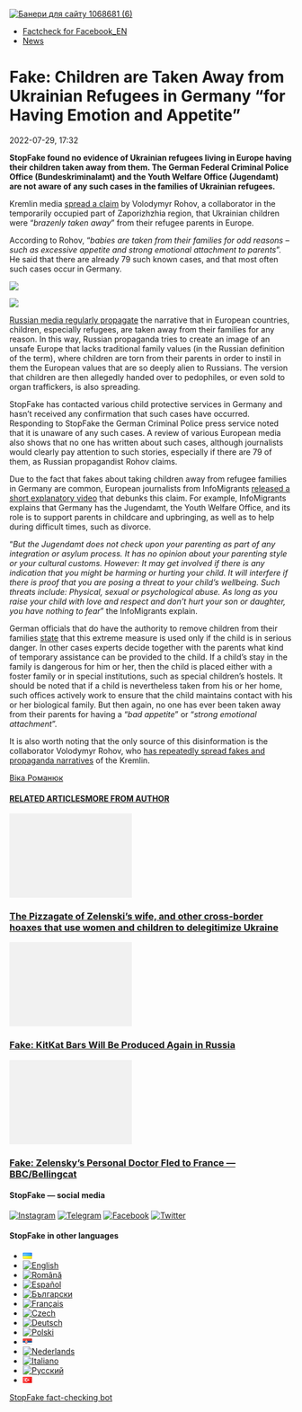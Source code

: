 [![](https://www.stopfake.org/content/uploads/2022/07/Baneri-dlya-sai-tu-1068681-6-3.png "Банери для сайту 1068681 (6)")](https://www.stopfake.org/content/uploads/2022/07/Baneri-dlya-sai-tu-1068681-6-3.png)

*   [Factcheck for Facebook\_EN](https://www.stopfake.org/en/category/factcheck-facebook-en/)
*   [News](https://www.stopfake.org/en/category/news/)

Fake: Children are Taken Away from Ukrainian Refugees in Germany “for Having Emotion and Appetite”
==================================================================================================

2022-07-29, 17:32

[](https://www.facebook.com/sharer/sharer.php?u=https%3A%2F%2Fwww.stopfake.org%2Fen%2Ffake-children-are-taken-away-from-ukrainian-refugees-in-germany-for-having-emotion-and-appetite%2F "Facebook")[](viber://forward?text=Fake%3A%20Children%20are%20Taken%20Away%20from%20Ukrainian%20Refugees%20in%20Germany%20%E2%80%9Cfor%20Having%20Emotion%20and%20Appetite%E2%80%9D%20https%3A%2F%2Fwww.stopfake.org%2Fen%2Ffake-children-are-taken-away-from-ukrainian-refugees-in-germany-for-having-emotion-and-appetite%2F "Viber")[](https://twitter.com/intent/tweet?text=Fake%3A%20Children%20are%20Taken%20Away%20from%20Ukrainian%20Refugees%20in%20Germany%20%E2%80%9Cfor%20Having%20Emotion%20and%20Appetite%E2%80%9D&url=https%3A%2F%2Fwww.stopfake.org%2Fen%2Ffake-children-are-taken-away-from-ukrainian-refugees-in-germany-for-having-emotion-and-appetite%2F "X")[](https://api.whatsapp.com/send?text=Fake%3A%20Children%20are%20Taken%20Away%20from%20Ukrainian%20Refugees%20in%20Germany%20%E2%80%9Cfor%20Having%20Emotion%20and%20Appetite%E2%80%9D%20https%3A%2F%2Fwww.stopfake.org%2Fen%2Ffake-children-are-taken-away-from-ukrainian-refugees-in-germany-for-having-emotion-and-appetite%2F "Whatsapp")[](https://www.stopfake.org/en/fake-children-are-taken-away-from-ukrainian-refugees-in-germany-for-having-emotion-and-appetite/)[](https://telegram.me/share/url?url=https%3A%2F%2Fwww.stopfake.org%2Fen%2Ffake-children-are-taken-away-from-ukrainian-refugees-in-germany-for-having-emotion-and-appetite%2F&text=Fake%3A%20Children%20are%20Taken%20Away%20from%20Ukrainian%20Refugees%20in%20Germany%20%E2%80%9Cfor%20Having%20Emotion%20and%20Appetite%E2%80%9D "Telegram")[](https://www.instagram.com/ "Instagram")

  

**StopFake found no evidence of Ukrainian refugees living in Europe having their children taken away from them. The German Federal Criminal Police Office (Bundeskriminalamt) and the Youth Welfare Office (Jugendamt) are not aware of any such cases in the families of Ukrainian refugees.**

Kremlin media [spread a claim](https://www.5-tv.ru/news/395300/zaemocii-iappetit-detej-ukrainskih-bezencev-naglo-izymaut-vevrope/) by Volodymyr Rohov, a collaborator in the temporarily occupied part of Zaporizhzhia region, that Ukrainian children were “_brazenly taken away_” from their refugee parents in Europe. 

According to Rohov, “_babies are taken from their families for odd reasons – such as excessive appetite and strong emotional attachment to parents_”. He said that there are already 79 such known cases, and that most often such cases occur in Germany.

![](https://www.stopfake.org/content/uploads/2022/08/Znimok-ekrana-2022-07-27-o-16.54.46-1.png)

![](https://www.stopfake.org/content/uploads/2022/08/Znimok-ekrana-2022-07-29-o-00.16.39-1.png)

[Russian media regularly propagate](https://www.stopfake.org/ru/fejk-u-poloviny-semej-v-norvegii-organy-opeki-otobrali-kak-minimum-odnogo-rebenka/) the narrative that in European countries, children, especially refugees, are taken away from their families for any reason. In this way, Russian propaganda tries to create an image of an unsafe Europe that lacks traditional family values (in the Russian definition of the term), where children are torn from their parents in order to instil in them the European values that are so deeply alien to Russians. The version that children are then allegedly handed over to pedophiles, or even sold to organ traffickers, is also spreading.

StopFake has contacted various child protective services in Germany and hasn’t received any confirmation that such cases have occurred. Responding to StopFake the German Criminal Police press service noted that it is unaware of any such cases. A review of various European media also shows that no one has written about such cases, although journalists would clearly pay attention to such stories, especially if there are 79 of them, as Russian propagandist Rohov claims. 

Due to the fact that fakes about taking children away from refugee families in Germany are common, European journalists from InfoMigrants [released a short explanatory video](https://www.infomigrants.net/en/post/9070/fact-check-the-role-of-germanys-youth-welfare-office-jugendamt) that debunks this claim. For example, InfoMigrants explains that Germany has the Jugendamt, the Youth Welfare Office, and its role is to support parents in childcare and upbringing, as well as to help during difficult times, such as divorce.

“_But the Jugendamt does not check upon your parenting as part of any integration or asylum process. It has no opinion about your parenting style or your cultural customs. However: It may get involved if there is any indication that you might be harming or hurting your child. It will interfere if there is proof that you are posing a threat to your child’s wellbeing. Such threats include: Physical, sexual or psychological abuse. As long as you raise your child with love and respect and don’t hurt your son or daughter, you have nothing to fear_” the InfoMigrants explain. 

German officials that do have the authority to remove children from their families [state](https://www.dji.de/fileadmin/user_upload/bibs/DAPHNEGermanReportLayoutFIN.pdf) that this extreme measure is used only if the child is in serious danger. In other cases experts decide together with the parents what kind of temporary assistance can be provided to the child. If a child’s stay in the family is dangerous for him or her, then the child is placed either with a foster family or in special institutions, such as special children’s hostels. It should be noted that if a child is nevertheless taken from his or her home, such offices actively work to ensure that the child maintains contact with his or her biological family. But then again, no one has ever been taken away from their parents for having a “_bad appetite_” or “_strong emotional attachment_”.

It is also worth noting that the only source of this disinformation is the collaborator Volodymyr Rohov, who [has repeatedly spread fakes and propaganda narratives](https://www.stopfake.org/en/fake-zaporizhzhia-rules-out-returning-to-kyiv-control/) of the Kremlin.

  

[](https://www.facebook.com/sharer/sharer.php?u=https%3A%2F%2Fwww.stopfake.org%2Fen%2Ffake-children-are-taken-away-from-ukrainian-refugees-in-germany-for-having-emotion-and-appetite%2F "Facebook")[](viber://forward?text=Fake%3A%20Children%20are%20Taken%20Away%20from%20Ukrainian%20Refugees%20in%20Germany%20%E2%80%9Cfor%20Having%20Emotion%20and%20Appetite%E2%80%9D%20https%3A%2F%2Fwww.stopfake.org%2Fen%2Ffake-children-are-taken-away-from-ukrainian-refugees-in-germany-for-having-emotion-and-appetite%2F "Viber")[](https://twitter.com/intent/tweet?text=Fake%3A%20Children%20are%20Taken%20Away%20from%20Ukrainian%20Refugees%20in%20Germany%20%E2%80%9Cfor%20Having%20Emotion%20and%20Appetite%E2%80%9D&url=https%3A%2F%2Fwww.stopfake.org%2Fen%2Ffake-children-are-taken-away-from-ukrainian-refugees-in-germany-for-having-emotion-and-appetite%2F "X")[](https://api.whatsapp.com/send?text=Fake%3A%20Children%20are%20Taken%20Away%20from%20Ukrainian%20Refugees%20in%20Germany%20%E2%80%9Cfor%20Having%20Emotion%20and%20Appetite%E2%80%9D%20https%3A%2F%2Fwww.stopfake.org%2Fen%2Ffake-children-are-taken-away-from-ukrainian-refugees-in-germany-for-having-emotion-and-appetite%2F "Whatsapp")[](https://www.stopfake.org/en/fake-children-are-taken-away-from-ukrainian-refugees-in-germany-for-having-emotion-and-appetite/)[](https://telegram.me/share/url?url=https%3A%2F%2Fwww.stopfake.org%2Fen%2Ffake-children-are-taken-away-from-ukrainian-refugees-in-germany-for-having-emotion-and-appetite%2F&text=Fake%3A%20Children%20are%20Taken%20Away%20from%20Ukrainian%20Refugees%20in%20Germany%20%E2%80%9Cfor%20Having%20Emotion%20and%20Appetite%E2%80%9D "Telegram")[](https://www.instagram.com/ "Instagram")

[Віка Романюк](#)

#### [RELATED ARTICLES](#)[MORE FROM AUTHOR](#)

[![](data:image/png;base64,iVBORw0KGgoAAAANSUhEUgAAANoAAACWAQMAAACCSQSPAAAAA1BMVEWurq51dlI4AAAAAXRSTlMmkutdmwAAABpJREFUWMPtwQENAAAAwiD7p7bHBwwAAAAg7RD+AAGXD7BoAAAAAElFTkSuQmCC "The Pizzagate of Zelenski’s wife, and other cross-border hoaxes that use women and children to delegitimize Ukraine")](https://www.stopfake.org/en/the-pizzagate-of-zelenski-s-wife-and-other-cross-border-hoaxes-that-use-women-and-children-to-delegitimize-ukraine/ "The Pizzagate of Zelenski’s wife, and other cross-border hoaxes that use women and children to delegitimize Ukraine")

### [The Pizzagate of Zelenski’s wife, and other cross-border hoaxes that use women and children to delegitimize Ukraine](https://www.stopfake.org/en/the-pizzagate-of-zelenski-s-wife-and-other-cross-border-hoaxes-that-use-women-and-children-to-delegitimize-ukraine/ "The Pizzagate of Zelenski’s wife, and other cross-border hoaxes that use women and children to delegitimize Ukraine")

[![](data:image/png;base64,iVBORw0KGgoAAAANSUhEUgAAANoAAACWAQMAAACCSQSPAAAAA1BMVEWurq51dlI4AAAAAXRSTlMmkutdmwAAABpJREFUWMPtwQENAAAAwiD7p7bHBwwAAAAg7RD+AAGXD7BoAAAAAElFTkSuQmCC "Fake: KitKat Bars Will Be Produced Again in Russia")](https://www.stopfake.org/en/fake-kitkat-bars-will-be-produced-again-in-russia/ "Fake: KitKat Bars Will Be Produced Again in Russia")

### [Fake: KitKat Bars Will Be Produced Again in Russia](https://www.stopfake.org/en/fake-kitkat-bars-will-be-produced-again-in-russia/ "Fake: KitKat Bars Will Be Produced Again in Russia")

[![](data:image/png;base64,iVBORw0KGgoAAAANSUhEUgAAANoAAACWAQMAAACCSQSPAAAAA1BMVEWurq51dlI4AAAAAXRSTlMmkutdmwAAABpJREFUWMPtwQENAAAAwiD7p7bHBwwAAAAg7RD+AAGXD7BoAAAAAElFTkSuQmCC "Fake: Zelensky’s Personal Doctor Fled to France — BBC/Bellingcat")](https://www.stopfake.org/en/fake-zelensky-s-personal-doctor-fled-to-france-bbc-bellingcat/ "Fake: Zelensky’s Personal Doctor Fled to France — BBC/Bellingcat")

### [Fake: Zelensky’s Personal Doctor Fled to France — BBC/Bellingcat](https://www.stopfake.org/en/fake-zelensky-s-personal-doctor-fled-to-france-bbc-bellingcat/ "Fake: Zelensky’s Personal Doctor Fled to France — BBC/Bellingcat")

[](#)[](#)

#### StopFake — social media

[![Instagram](https://www.stopfake.org/content/uploads/2020/09/inAsset-1.png)](https://www.instagram.com/stopfakingnews/) [![Telegram](https://www.stopfake.org/content/uploads/2020/09/teAsset-1.png)](https://t.me/StopFake) [![Facebook](https://www.stopfake.org/content/uploads/2020/10/facebook.png)](https://www.facebook.com/stopfakeukraine) [![Twitter](https://www.stopfake.org/content/uploads/2024/03/twitter_x_new_logo_x_rounded_icon_256078.png)](https://twitter.com/StopFakingNews)

#### StopFake in other languages

*   [![Українська](data:image/png;base64,iVBORw0KGgoAAAANSUhEUgAAABAAAAALCAMAAABBPP0LAAAAb1BMVEUAhP8AfP0Ac/oAZ/UAV/B5yv9wxv5iwf1WvP1Ot/gAQOlMt/1Bs/s1rfkpqPdBsfYdovUAkciK0edqwuBautpNtdZAr9IATZr43QD8/GX6+kn5+Tr4+C329iD09BTy8g309DHguQDy8iruzwDnwwAuoRPoAAAASElEQVR4AU3MAQYDQRAF0Ve9WRAQYO5/zUgSDIxf8DQdiGR3I7v0YOLS3ns4PPt8Wq86vn6vVht7NRzG0OHRSpDb8Gt5IvjAHy/kBL+aIRygAAAAAElFTkSuQmCC)](https://www.stopfake.org/uk/fejk-v-ukrayinskih-bizhentsiv-u-nimechchini-vidbirayut-ditej-za-emotsiyi-ta-apetit/)
*   [![English](/content/polylang/en_US.png)](https://www.stopfake.org/en/fake-children-are-taken-away-from-ukrainian-refugees-in-germany-for-having-emotion-and-appetite/)
*   [![Română](/content/polylang/ro_RO.png)](https://www.stopfake.org/ro/pagina-principala/)
*   [![Español](/content/polylang/es_ES.png)](https://www.stopfake.org/es/portada/)
*   [![Български](/content/polylang/bg_BG.png)](https://www.stopfake.org/bg/fejk-v-germaniya-vzimat-detsata-na-ukrainskite-bezhantsi-zaradi-emotsii-i-prekomeren-apetit/)
*   [![Français](/content/polylang/fr_FR.png)](https://www.stopfake.org/fr/accueil/)
*   [![Czech](/content/polylang/cs_CZ.png)](https://www.stopfake.org/cz/domu/)
*   [![Deutsch](/content/polylang/de_DE.png)](https://www.stopfake.org/de/start/)
*   [![Polski](/content/polylang/pl_PL.png)](https://www.stopfake.org/pl/strona-glowna/)
*   [![Српски језик](data:image/png;base64,iVBORw0KGgoAAAANSUhEUgAAABAAAAALCAMAAABBPP0LAAAAbFBMVEXkAADhAADbAADSAADMAADHAADzY1jnXlTcWVDBAADoNjbWMjPogFXlflTNPkL19XYAHno2grgAWqLto6TwubkAVZkwc6QAGmwAHXc1f7b19fXy8vLuxMU0frPaeHrSXWDm5ubrztDPb3Pr6+sXdtjeAAAAVklEQVR4AQXBQQqCABRAwXn5E4lo0/3vGK2SMJtJQkjUFQTRZFQd4DCw5ASYR+lr/S1Qs7XrXjtgzO6WE2Aux+b18L4H53qB57o+wybTyU7wwWw4APAHXWkRm6nRMmoAAAAASUVORK5CYII=)](https://www.stopfake.org/sr/naslovna/)
*   [![Nederlands](/content/polylang/nl_NL.png)](https://www.stopfake.org/nl/home-2/)
*   [![Italiano](/content/polylang/it_IT.png)](https://www.stopfake.org/it/home/)
*   [![Русский](/content/polylang/ru_RU.png)](https://www.stopfake.org/ru/fejk-u-ukrainskih-bezhentsev-v-germanii-otbirayut-detej-za-emotsii-i-appetit/)
*   [![Türkçe](data:image/png;base64,iVBORw0KGgoAAAANSUhEUgAAABAAAAALCAMAAABBPP0LAAAARVBMVEX+AAD3AADwAAD+fHz9cHH7ZGT9WVn6UFDpAAD9oKD5Q0P5OTn2MzP1Kir7ubr65ub1Gxv69PTzDw/kAAD319ffAAD4iooXHQ3FAAAAYklEQVR4AT3HhW0EQRQD0Oc/KG3/dQYEYTg2O+4IQbTHydWt0fw2Sfz8Fuw51+U3On7a6/pc/as1UZLDyuq13lWOwpdPn3+v7XJiDD3DR1N87Qr5WXX9zyQ9opEIOwkmDgr/ZXASmpFRqe0AAAAASUVORK5CYII=)](https://www.stopfake.org/tr/ana-sayfa-2/)

[StopFake fact-checking bot](https://t.me/StopFakeUkraine_bot)